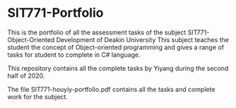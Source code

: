 # SIT771-Portfolio
This is the portfolio of all the assessment tasks of the subject SIT771-Object-Oriented Development of Deakin University
This subject teaches the student the concept of Object-oriented programming and gives a range of tasks for student to complete in C# language.

This repository contains all the complete tasks by Yiyang during the second half of 2020.

The file SIT771-houyiy-portfolio.pdf contains all the tasks and complete work for the subject.
